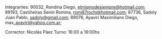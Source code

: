 Integrantes:
90032, Rondina Diego, elmismodesiempre@hotmail.com;
89193, Castiñeiras Senin Romina, romi87rochi@hotmail.com;
87736, Sadoly Juan Pablo, sadoly@gmail.com;
89076, Ayaviri Maximiliano Diego, max\_ayaviri@yahoo.com.ar;

Corrector: Nicolás Páez
Turno: 16:00 a 19:00hs